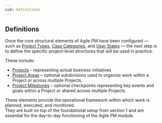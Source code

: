 ```yaml
---
uid: definitions
---
```


## Definitions

Once the core structural elements of Agile PM have been configured — such as [Project Types](../main-setup/project-types.md), [Case Categories](../main-setup/case-categories.md), and [User States](../main-setup/user-states.md) — the next step is to define the specific project-level structures that will be used in practice.

These include:

- [Projects](projects.md) – representing actual business initiatives
- [Project Areas](project-areas.md) – optional subdivisions used to organize work within a Project or across multiple Projects.
- [Project Milestones](project-milestones.md) – optional checkpoints representing key events and goals within a Project or shared across multiple Projects.

These elements provide the operational framework within which work is planned, executed, and monitored.  
They are built on top of the foundational setup from section 1 and are essential for the day-to-day functioning of the Agile PM module.
